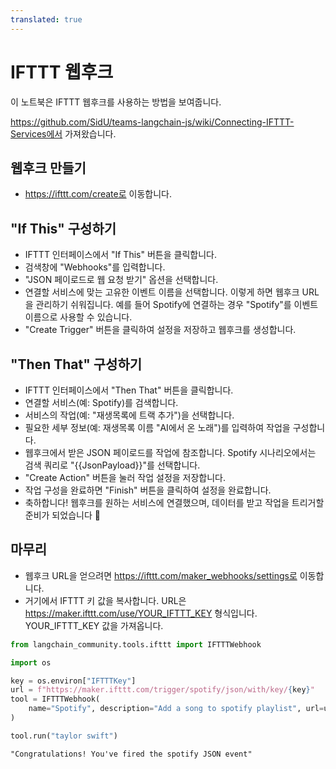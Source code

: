 ```yaml
---
translated: true
---
```


# IFTTT 웹후크

이 노트북은 IFTTT 웹후크를 사용하는 방법을 보여줍니다.

https://github.com/SidU/teams-langchain-js/wiki/Connecting-IFTTT-Services에서 가져왔습니다.

## 웹후크 만들기

- https://ifttt.com/create로 이동합니다.

## "If This" 구성하기

- IFTTT 인터페이스에서 "If This" 버튼을 클릭합니다.
- 검색창에 "Webhooks"를 입력합니다.
- "JSON 페이로드로 웹 요청 받기" 옵션을 선택합니다.
- 연결할 서비스에 맞는 고유한 이벤트 이름을 선택합니다.
이렇게 하면 웹후크 URL을 관리하기 쉬워집니다.
예를 들어 Spotify에 연결하는 경우 "Spotify"를 이벤트 이름으로 사용할 수 있습니다.
- "Create Trigger" 버튼을 클릭하여 설정을 저장하고 웹후크를 생성합니다.

## "Then That" 구성하기

- IFTTT 인터페이스에서 "Then That" 버튼을 클릭합니다.
- 연결할 서비스(예: Spotify)를 검색합니다.
- 서비스의 작업(예: "재생목록에 트랙 추가")을 선택합니다.
- 필요한 세부 정보(예: 재생목록 이름 "AI에서 온 노래")를 입력하여 작업을 구성합니다.
- 웹후크에서 받은 JSON 페이로드를 작업에 참조합니다. Spotify 시나리오에서는 검색 쿼리로 "{{JsonPayload}}"를 선택합니다.
- "Create Action" 버튼을 눌러 작업 설정을 저장합니다.
- 작업 구성을 완료하면 "Finish" 버튼을 클릭하여 설정을 완료합니다.
- 축하합니다! 웹후크를 원하는 서비스에 연결했으며, 데이터를 받고 작업을 트리거할 준비가 되었습니다 🎉

## 마무리

- 웹후크 URL을 얻으려면 https://ifttt.com/maker_webhooks/settings로 이동합니다.
- 거기에서 IFTTT 키 값을 복사합니다. URL은 https://maker.ifttt.com/use/YOUR_IFTTT_KEY 형식입니다. YOUR_IFTTT_KEY 값을 가져옵니다.

```python
from langchain_community.tools.ifttt import IFTTTWebhook
```

```python
import os

key = os.environ["IFTTTKey"]
url = f"https://maker.ifttt.com/trigger/spotify/json/with/key/{key}"
tool = IFTTTWebhook(
    name="Spotify", description="Add a song to spotify playlist", url=url
)
```

```python
tool.run("taylor swift")
```

```output
"Congratulations! You've fired the spotify JSON event"
```
